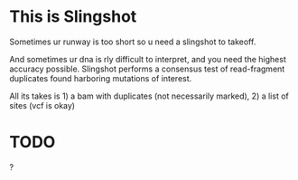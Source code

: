 # This is Slingshot

Sometimes ur runway is too short so u need a slingshot to takeoff.

And sometimes ur dna is rly difficult to interpret, and you need the highest accuracy possible. Slingshot performs a consensus test of read-fragment duplicates found harboring mutations of interest.

All its takes is 1) a bam with duplicates (not necessarily marked), 2) a list of sites (vcf is okay)

# TODO

?
